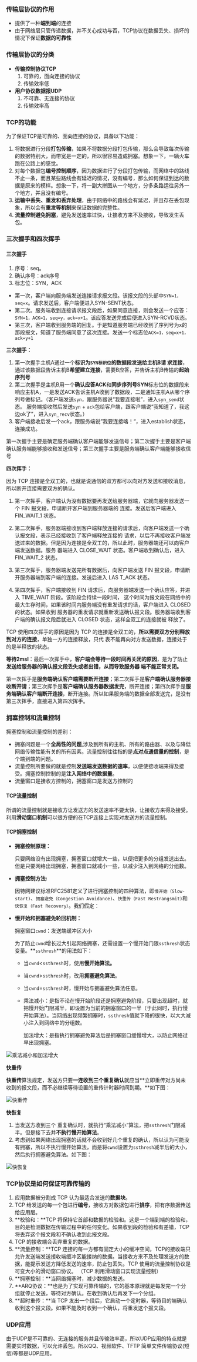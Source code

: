 ### 传输层协议的作用

- 提供了一种**端到端**的连接
- 由于网络层只管传递数据，并不关心成功与否，TCP协议在数据丢失、损坏的情况下保证**数据的可靠性**

### 传输层协议的分类

- **传输控制协议TCP**
  1. 可靠的，面向连接的协议
  2. 传输效率低
- **用户协议数据报UDP**
  1. 不可靠、无连接的协议
  2. 传输效率高

### TCP的功能

为了保证TCP是可靠的、面向连接的协议，具备以下功能：

1. 将数据进行分段**打包传输**，如果不将数据分段打包传输，那么会导致每次传输的数据特别大，而带宽是一定的，所以很容易造成拥塞。想象一下，一辆火车跑在公路上的感觉。
2. 对每个数据包**编号控制顺序**，因为数据进行了分段打包传输，而网络中的路线不止一条，而且某些路线会有延迟的情况，没有编号，那么如何保证到达的数据是原来的模样。想象一下，将一副大拼图从一个地方，分多条路运往另外一个地方，并且没有编号。
3. **运输中丢失、重发和丢弃处理**，由于网络中的路线会有延迟，并且存在丢包现象，所以会有**重发等机制**来保证数据的完整性。
4. **流量控制避免拥塞**，避免发送速率过快，让接收方来不及接收，导致发生丢包。





### 三次握手和四次挥手

#### 三次握手

1. 序号：seq。
2. 确认序号：ack序号
3. 标志位：SYN，ACK

* 第一次，客户端向服务端发送连接请求报文段。该报文段的头部中`SYN=1，seq=x`。请求发送后，客户端便进入SYN-SENT状态。
* 第二次。服务端收到连接请求报文段后，如果同意连接，则会发送一个应答：`SYN=1，ACK=1，seq=y，ack=x+1`。该应答发送完成后便进入SYN-RCVD状态。
* 第三次，客户端收到服务端的回复。于是知道服务端已经收到了序列号为x的那段报文，知道了服务端同意了这次连接。发送一个标志位`ACK=1，seq=x+1，ack=y+1`



**三次握手：**



1. 第一次握手主机A通过一个**标识为`SYN标识位`**的数据段发送给**主机B请 求连接**，通过该数据段告诉主机B**希望建立连接**，需要B应答，并告诉主机B传输的**起始序列号**
2. 第二次握手是主机B用一个**确认应答ACK**和**同步序列号SYN**标志位的数据段来响应主机A，一是发送ACK告诉主机A收到了数据段，二是通知主机A从哪个序列号做标记。（客户端发送`syn`，跟服务器说“我要连接啦”，进入`syn_send`状态。
   服务端接收然后发送`syn` + `ack`包给客户端，跟客户端说“我知道了，我这边ok了”，进入`syn_recv`状态。）
3. 客户端接收后发一个ack，跟服务端说”我要连接咯！“，进入establish状态，连接成功。

第一次握手主要是确定服务端确认客户端能够发送信号；第二次握手主要是客户端确认服务端能够接收和发送信号；第三次握手主要是服务端确认客户端能够接收信号



**四次挥手：**

因为 TCP 连接是全双工的，也就是说通信的双方都可以向对方发送和接收消息，所以断开连接需要双方的确认。

1. 第一次挥手，客户端认为没有数据要再发送给服务器端，它就向服务器发送一个 FIN 报文段，申请断开客户端到服务器端的 连接。发送后客户端进入 FIN_WAIT_1 状态。

2. 第二次挥手，服务器端接收到客户端释放连接的请求后，向客户端发送一个确认报文段，表示已经接收到了客户端释放连接的 请求，以后不再接收客户端发送过来的数据。但是因为连接是全双工的，所以此时，服务器端还可以向客户端发送数据。服务 器端进入 CLOSE_WAIT 状态。客户端收到确认后，进入 FIN_WAIT_2 状态。

3. 第三次挥手，服务器端发送完所有数据后，向客户端发送 FIN 报文段，申请断开服务器端到客户端的连接。发送后进入 LAS T_ACK 状态。

4. 第四次挥手，客户端接收到 FIN 请求后，向服务器端发送一个确认应答，并进入 TIME_WAIT 阶段。该阶段会持续一段时间， 这个时间为报文段在网络中的最大生存时间，如果该时间内服务端没有重发请求的话，客户端进入 CLOSED 的状态。如果收到 服务器的重发请求就重新发送确认报文段。服务器端收到客户端的确认报文段后就进入 CLOSED 状态，这样全双工的连接就被 释放了。

TCP 使用四次挥手的原因是因为 TCP 的连接是全双工的，**所以需要双方分别释放到对方的连接**，单独一方的连接释放，只代 表不能再向对方发送数据，连接处于的是半释放的状态。

**等待2msl**：最后一次挥手中，**客户端会等待一段时间再关闭的原因**，是为了防止**发送给服务器的确认报文段丢失或者出错，从而导致服务器 端不能正常关闭。**

第一次挥手是**服务端确认客户端需要断开连接**；第二次挥手是**客户端确认服务器接收断开请**；第三次挥手是**客户端确认服务器数据发完**，断开连接；第四次挥手是**服务端确认客户端断开连接**，断开连接。所以如果服务端的数据全部发送完，是没有第三次挥手，直接进入第四次挥手。

### 拥塞控制和流量控制

拥塞控制和流量控制的差别：

- 拥塞问题是一个**全局性的问题**,涉及到所有的主机、所有的路由器、以及与降低网络传输性能有关的所有因素。流量控制往往指的是**点对点通信量的控制**，是个端到端的问题。
- 流量控制所要做的就是控制**发送端发送数据的速率**，以便使接收端来得及接受。拥塞控制控制的是**注入网络中的数据量**。
- 流量窗口是接收方控制的，拥塞窗口是发送方控制的

#### TCP流量控制

所谓的流量控制就是接收方让发送方的发送速率不要太快，让接收方来得及接受。利用**滑动窗口机制**可以很方便的在TCP连接上实现对发送方的流量控制。

#### TCP拥塞控制

* **拥塞控制原理：**

  只要网络没有出现拥塞，拥塞窗口就增大一些，以便把更多的分组发送出去。但是只要网络出现拥塞，拥塞窗口就减小一些，以减少注入到网络的分组数。

* **拥塞控制方法:**

  因特网建议标准RFC2581定义了进行拥塞控制的四种算法，即`慢开始（Slow-start)`、`拥塞避免（Congestion Avoidance)`、`快重传（Fast Restrangsmit)`和`快恢复（Fast Recovery）`。我们假定：

* **慢开始和拥塞避免轮回机制：**

  拥塞窗口`cwnd`：发送端缓冲区大小

  为了防止`cwnd`增长过大引起网络拥塞，还需设置一个慢开始门限`ssthresh`状态变量。**`ssthresh`**的用法如下：

  - 当`cwnd`<`ssthresh`时，使用**慢开始算法。**

  - 当`cwnd`>`ssthresh`时，改用**拥塞避免算法**。

  - 当`cwnd`=`ssthresh`时，慢开始与拥塞避免算法任意。

  - 乘法减小：是指不论在慢开始阶段还是拥塞避免阶段，只要出现超时，就把慢开始门限减半，即设置为当前的拥塞窗口的一半（于此同时，执行慢开始算法）。当网络出现频繁拥塞时，`ssthresh`值就下降的很快，以大大减小注入到网络中的分组数。

    加法增大：是指执行拥塞避免算法后是拥塞窗口缓慢增大，以防止网络过早出现拥塞。

    

![乘法减小和加法增大](https://user-gold-cdn.xitu.io/2018/9/21/165fadfdd636ce26?imageView2/0/w/1280/h/960/format/webp/ignore-error/1)



**快重传**

**快重传**算法规定，发送方只要**一连收到三个重复确认**就应当**立即重传对方尚未收到的报文段，而不必继续等待设置的重传计时器时间到期。**如下图：

![快重传](https://user-gold-cdn.xitu.io/2018/9/21/165fae388ca291d1?imageView2/0/w/1280/h/960/format/webp/ignore-error/1)

**快恢复**

1. 当发送方收到三个 重复确认时，就执行“乘法减小”算法，把`ssthresh`门限减半。但是接下去并**不执行慢开始算法**。
2. 考虑到如果网络出现拥塞的话就不会收到好几个重复的确认，所以认为可能没有拥塞，所以不执行慢开始算法，而是将`cwnd`设置为`ssthresh`减半后的大小，然后执行拥塞避免算法。如下图：

![快恢复](https://user-gold-cdn.xitu.io/2018/9/21/165fae5de0c9f30a?imageView2/0/w/1280/h/960/format/webp/ignore-error/1)



### TCP协议是如何保证可靠传输的

1. 应用数据被分割成 TCP 认为最适合发送的**数据块**。
2. TCP 给发送的每一个包进行**编号**，接收方对数据包进行**排序**，把有序数据传送给应用层。
3. **校验和：**TCP 将保持它首部和数据的检验和。这是一个端到端的检验和，目的是检测数据在传输过程中的任何变化。如果收到段的检验和有差错，TCP 将丢弃这个报文段和不确认收到此报文段。
4. TCP 的接收端会丢弃重复的数据。
5. **流量控制：**TCP 连接的每一方都有固定大小的缓冲空间，TCP的接收端只允许发送端发送接收端缓冲区能接纳的数据。当接收方来不及处理发送方的数据，能提示发送方降低发送的速率，防止包丢失。TCP 使用的流量控制协议是可变大小的滑动窗口协议。 （TCP 利用滑动窗口实现流量控制）
6. **拥塞控制：**当网络拥塞时，减少数据的发送。
7. **ARQ协议：**也是为了实现可靠传输的，它的基本原理就是每发完一个分组就停止发送，等待对方确认。在收到确认后再发下一个分组。
8. **超时重传：**当 TCP 发出一个段后，它启动一个定时器，等待目的端确认收到这个报文段。如果不能及时收到一个确认，将重发这个报文段。

### UDP应用

由于UDP是不可靠的、无连接的服务并且传输效率高，所以UDP应用的特点就是需要实时数据，可以允许丢包。所以QQ、视频软件、TFTP 简单文件传输协议(短信)等都是UDP应用。